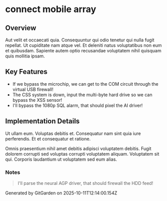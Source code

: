 # connect mobile array

## Overview
Aut velit et occaecati quia. Consequuntur qui odio tenetur qui nulla fugit repellat. Ut cupiditate nam atque vel. Et deleniti natus voluptatibus non eum et quibusdam. Sapiente autem optio recusandae voluptatem nihil quisquam quis mollitia ipsam.

## Key Features
- If we bypass the microchip, we can get to the COM circuit through the virtual USB firewall!
- The CSS system is down, input the multi-byte hard drive so we can bypass the XSS sensor!
- I'll bypass the 1080p SQL alarm, that should pixel the AI driver!

## Implementation Details
Ut ullam eum. Voluptas debitis et. Consequatur nam sint quia iure perferendis. Et et consequatur et ratione.
 Omnis praesentium nihil amet debitis adipisci voluptatem debitis. Fugit dolorem corrupti sed voluptas corrupti voluptatem aliquam. Voluptatem sit qui. Corporis laudantium ut voluptatem sed eum alias.

### Notes
> I'll parse the neural AGP driver, that should firewall the HDD feed!

Generated by GitGarden on 2025-10-11T12:14:00.154Z